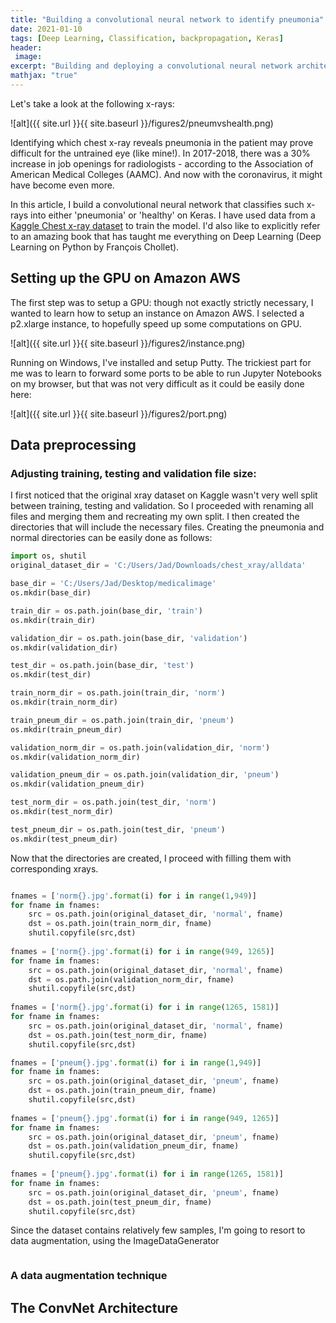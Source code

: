 ```yaml
---
title: "Building a convolutional neural network to identify pneumonia"
date: 2021-01-10
tags: [Deep Learning, Classification, backpropagation, Keras]
header:
 image: 
excerpt: "Building and deploying a convolutional neural network architecture to classify patient chet x-ray scans (pneumonia vs. healthy) using an Amazon AWS GPU."
mathjax: "true"
---
```


Let's take a look at the following x-rays:

![alt]({{ site.url }}{{ site.baseurl }}/figures2/pneumvshealth.png)

Identifying which chest x-ray reveals pneumonia in the patient may prove difficult for the untrained eye (like mine!). In 2017-2018, there was a 30% increase in job openings for radiologists - according to the Association of American Medical Colleges (AAMC). And now with the coronavirus, it might have become even more.

In this article, I build a convolutional neural network that classifies such x-rays into either 'pneumonia' or 'healthy' on Keras. I have used data from 
a [Kaggle Chest x-ray dataset](https://www.kaggle.com/paultimothymooney/chest-xray-pneumonia) to train the model. I'd also like to explicitly refer to an amazing book that has taught me everything on Deep Learning (Deep Learning on Python by François Chollet).


## Setting up the GPU on Amazon AWS 

The first step was to setup a GPU: though not exactly strictly necessary, I wanted to learn how to setup an instance on Amazon AWS. I selected a p2.xlarge instance, to hopefully speed up some computations on GPU.

![alt]({{ site.url }}{{ site.baseurl }}/figures2/instance.png)

Running on Windows, I've installed and setup Putty. The trickiest part for me was to learn to forward some ports to be able to run Jupyter Notebooks on my browser, but that was not very difficult as it could be easily done here:

![alt]({{ site.url }}{{ site.baseurl }}/figures2/port.png)




## Data preprocessing

### Adjusting training, testing and validation file size:

I first noticed that the original xray dataset on Kaggle wasn't very well split between training, testing and validation. So I proceeded with renaming all files and merging them and recreating my own split. I then created the directories that will include the necessary files. Creating the pneumonia and normal directories can be easily done as follows:

```python
import os, shutil
original_dataset_dir = 'C:/Users/Jad/Downloads/chest_xray/alldata'

base_dir = 'C:/Users/Jad/Desktop/medicalimage'
os.mkdir(base_dir)

train_dir = os.path.join(base_dir, 'train')
os.mkdir(train_dir)

validation_dir = os.path.join(base_dir, 'validation')
os.mkdir(validation_dir)

test_dir = os.path.join(base_dir, 'test')
os.mkdir(test_dir)

train_norm_dir = os.path.join(train_dir, 'norm')
os.mkdir(train_norm_dir)

train_pneum_dir = os.path.join(train_dir, 'pneum')
os.mkdir(train_pneum_dir)

validation_norm_dir = os.path.join(validation_dir, 'norm')
os.mkdir(validation_norm_dir)

validation_pneum_dir = os.path.join(validation_dir, 'pneum')
os.mkdir(validation_pneum_dir)

test_norm_dir = os.path.join(test_dir, 'norm')
os.mkdir(test_norm_dir)

test_pneum_dir = os.path.join(test_dir, 'pneum')
os.mkdir(test_pneum_dir)


```

Now that the directories are created, I proceed with filling them with corresponding xrays.

```python

fnames = ['norm{}.jpg'.format(i) for i in range(1,949)]
for fname in fnames:
    src = os.path.join(original_dataset_dir, 'normal', fname)
    dst = os.path.join(train_norm_dir, fname)
    shutil.copyfile(src,dst)
    
fnames = ['norm{}.jpg'.format(i) for i in range(949, 1265)]
for fname in fnames:
    src = os.path.join(original_dataset_dir, 'normal', fname)
    dst = os.path.join(validation_norm_dir, fname)
    shutil.copyfile(src,dst)
    
fnames = ['norm{}.jpg'.format(i) for i in range(1265, 1581)]
for fname in fnames:
    src = os.path.join(original_dataset_dir, 'normal', fname)
    dst = os.path.join(test_norm_dir, fname)
    shutil.copyfile(src,dst)

fnames = ['pneum{}.jpg'.format(i) for i in range(1,949)]
for fname in fnames:
    src = os.path.join(original_dataset_dir, 'pneum', fname)
    dst = os.path.join(train_pneum_dir, fname)
    shutil.copyfile(src,dst)
    
fnames = ['pneum{}.jpg'.format(i) for i in range(949, 1265)]
for fname in fnames:
    src = os.path.join(original_dataset_dir, 'pneum', fname)
    dst = os.path.join(validation_pneum_dir, fname)
    shutil.copyfile(src,dst)
    
fnames = ['pneum{}.jpg'.format(i) for i in range(1265, 1581)]
for fname in fnames:
    src = os.path.join(original_dataset_dir, 'pneum', fname)
    dst = os.path.join(test_pneum_dir, fname)
    shutil.copyfile(src,dst)

```

Since the dataset contains relatively few samples, I'm going to resort to data augmentation, using the ImageDataGenerator


```python


```




### A data augmentation technique 





## The ConvNet Architecture
 
